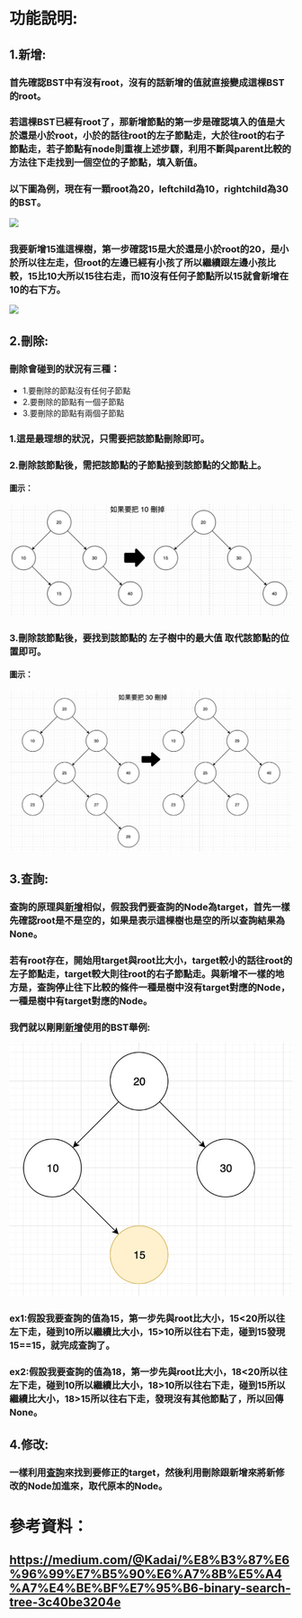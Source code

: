 # 功能說明:
## 1.新增:
### 首先確認BST中有沒有root，沒有的話新增的值就直接變成這棵BST的root。
### 若這棵BST已經有root了，那新增節點的第一步是確認填入的值是大於還是小於root，小於的話往root的左子節點走，大於往root的右子節點走，若子節點有node則重複上述步驟，利用不斷與parent比較的方法往下走找到一個空位的子節點，填入新值。
### 以下圖為例，現在有一顆root為20，leftchild為10，rightchild為30的BST。
![](/classnote/images/insert1.png)
### 我要新增15進這棵樹，第一步確認15是大於還是小於root的20，是小於所以往左走，但root的左邊已經有小孩了所以繼續跟左邊小孩比較，15比10大所以15往右走，而10沒有任何子節點所以15就會新增在10的右下方。
![](/classnote/images/insert2.png)


## 2.刪除:
### 刪除會碰到的狀況有三種：
* 1.要刪除的節點沒有任何子節點
* 2.要刪除的節點有一個子節點
* 3.要刪除的節點有兩個子節點
### 1.這是最理想的狀況，只需要把該節點刪除即可。
### 2.刪除該節點後，需把該節點的子節點接到該節點的父節點上。
#### 圖示：
![](/images/delete1.png)
### 3.刪除該節點後，要找到該節點的 **左子樹中的最大值** 取代該節點的位置即可。
#### 圖示：
![](/images/delete2.png)


## 3.查詢:
### 查詢的原理與[新增](#1新增)相似，假設我們要查詢的Node為target，首先一樣先確認root是不是空的，如果是表示這棵樹也是空的所以查詢結果為None。
### 若有root存在，開始用target與root比大小，target較小的話往root的左子節點走，target較大則往root的右子節點走。與新增不一樣的地方是，查詢停止往下比較的條件一種是樹中沒有target對應的Node，一種是樹中有target對應的Node。
### 我們就以剛剛[新增](#1新增)使用的BST舉例:
![](/images/insert2.png)
### ex1:假設我要查詢的值為15，第一步先與root比大小，15<20所以往左下走，碰到10所以繼續比大小，15>10所以往右下走，碰到15發現15==15，就完成查詢了。
### ex2:假設我要查詢的值為18，第一步先與root比大小，18<20所以往左下走，碰到10所以繼續比大小，18>10所以往右下走，碰到15所以繼續比大小，18>15所以往右下走，發現沒有其他節點了，所以回傳None。




## 4.修改:
### 一樣利用[查詢](#3查詢)來找到要修正的target，然後利用刪除跟新增來將新修改的Node加進來，取代原本的Node。

# 參考資料：
## https://medium.com/@Kadai/%E8%B3%87%E6%96%99%E7%B5%90%E6%A7%8B%E5%A4%A7%E4%BE%BF%E7%95%B6-binary-search-tree-3c40be3204e
